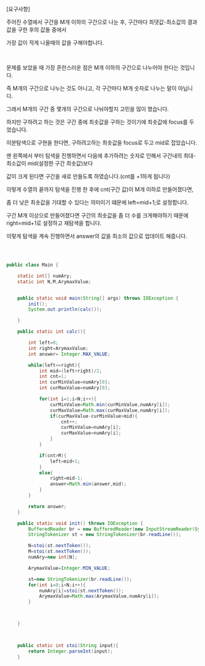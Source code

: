 [요구사항]

주어진 수열에서 구간을 M개 이하의 구간으로 나눈 후, 구간마다 최댓값-최소값의 결과값을 구한 후의 값들 중에서

가장 값이 작게 나올때의 값을 구해야합니다.

<br/>

문제를 보았을 때 가장 혼란스러운 점은 M개 이하의 구간으로 나누어야 한다는 것입니다.

즉 M개의 구간으로 나누는 것도 아니고, 각 구간마다 M개 숫자로 나누는 말이 아닙니다.

그래서 M개의 구간 중 몇개의 구간으로 나눠야할지 고민을 많이 했습니다.

하지만 구하려고 하는 것은 구간 중에 최솟값을 구하는 것이기에 최솟값에 focus를 두었습니다.

이분탐색으로 구현을 한다면, 구하려고하는 최솟값을 focus로 두고 mid로 잡았습니다.

맨 왼쪽에서 부터 탐색을 진행하면서 다음에 추가하려는 숫자로 인해서 구간내의 최대-최소값이 mid(설정한 구간 최솟값)보다 

값이 크게 된다면 구간을 새로 만들도록 하였습니다.(cnt를 +1하게 됩니다)


이렇게 수열의 끝까지 탐색을 진행 한 후에 cnt(구간 값)이 M개 이하로 만들어졌다면, 

좀 더 낮은 최솟값을 기대할 수 있다는 의미이기 떄문에 left=mid+1;로 설정합니다.

구간 M개 이상으로 만들어졌다면 구간의 최솟값을 좀 더 수를 크게해야하기 때문에 right=mid+1로 설정하고 재탐색을 합니다.

이렇게 탐색을 계속 진행하면서 answer의 값을 최소의 값으로 업데이트 해줍니다.

<br/>


```java

public class Main {

    static int[] numAry;
    static int N,M,ArymaxValue;


    public static void main(String[] args) throws IOException {
        init();
        System.out.println(calc());

    }

    public static int calc(){

        int left=0;
        int right=ArymaxValue;
        int answer= Integer.MAX_VALUE;

        while(left<=right){
            int mid=(left+right)/2;
            int cnt=1;
            int curMinValue=numAry[0];
            int curMaxValue=numAry[0];

            for(int i=1;i<N;i++){
                curMinValue=Math.min(curMinValue,numAry[i]);
                curMaxValue=Math.max(curMaxValue,numAry[i]);
                if(curMaxValue-curMinValue>mid){
                    cnt++;
                    curMinValue=numAry[i];
                    curMaxValue=numAry[i];
                }
            }

            if(cnt>M){
                left=mid+1;
            }
            else{
                right=mid-1;
                answer=Math.min(answer,mid);
            }
        }

        return answer;
    }

    public static void init() throws IOException {
        BufferedReader br = new BufferedReader(new InputStreamReader(System.in));
        StringTokenizer st = new StringTokenizer(br.readLine());

        N=stoi(st.nextToken());
        M=stoi(st.nextToken());
        numAry=new int[N];

        ArymaxValue=Integer.MIN_VALUE;

        st=new StringTokenizer(br.readLine());
        for(int i=0;i<N;i++){
            numAry[i]=stoi(st.nextToken());
            ArymaxValue=Math.max(ArymaxValue,numAry[i]);
        }



    }



    public static int stoi(String input){
        return Integer.parseInt(input);
    }


```